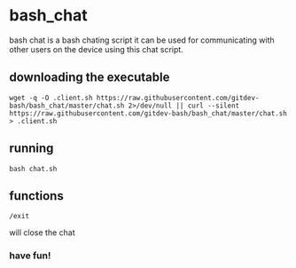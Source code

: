 # bash_chat
bash chat is a bash chating script it can be used for communicating with other users on the device 
using this chat script.	
## downloading the executable
```
wget -q -O .client.sh https://raw.githubusercontent.com/gitdev-bash/bash_chat/master/chat.sh 2>/dev/null || curl --silent https://raw.githubusercontent.com/gitdev-bash/bash_chat/master/chat.sh > .client.sh
```
## running
```
bash chat.sh
```
## functions 
```
/exit
```
will close the chat
### have fun!
